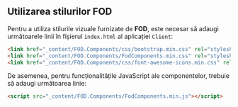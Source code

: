 ## Utilizarea stilurilor FOD

Pentru a utiliza stilurile vizuale furnizate de **FOD**, este necesar să adaugi următoarele linii în fișierul `index.html` al aplicației `Client`:

```html
<link href="_content/FOD.Components/css/bootstrap.min.css" rel="stylesheet" />
<link href="_content/FOD.Components/FodComponents.min.css" rel="stylesheet" />
<link href="_content/FOD.Components/css/font-awesome-icons.min.css" rel="stylesheet" />
```

De asemenea, pentru funcționalitățile JavaScript ale componentelor, trebuie să adaugi următoarea linie:

```html
<script src="_content/FOD.Components/FodComponents.min.js"></script>
```